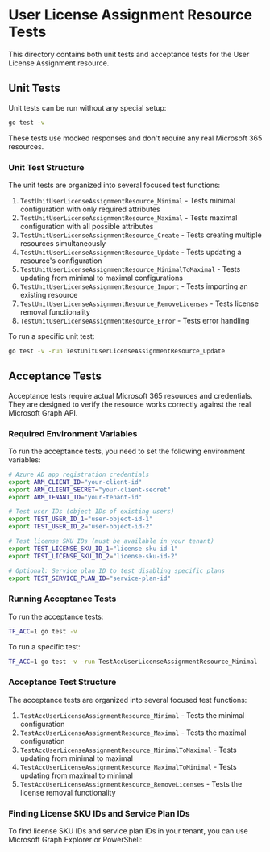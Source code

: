 # User License Assignment Resource Tests

This directory contains both unit tests and acceptance tests for the User License Assignment resource.

## Unit Tests

Unit tests can be run without any special setup:

```bash
go test -v
```

These tests use mocked responses and don't require any real Microsoft 365 resources.

### Unit Test Structure

The unit tests are organized into several focused test functions:

1. `TestUnitUserLicenseAssignmentResource_Minimal` - Tests minimal configuration with only required attributes
2. `TestUnitUserLicenseAssignmentResource_Maximal` - Tests maximal configuration with all possible attributes
3. `TestUnitUserLicenseAssignmentResource_Create` - Tests creating multiple resources simultaneously
4. `TestUnitUserLicenseAssignmentResource_Update` - Tests updating a resource's configuration
5. `TestUnitUserLicenseAssignmentResource_MinimalToMaximal` - Tests updating from minimal to maximal configurations
6. `TestUnitUserLicenseAssignmentResource_Import` - Tests importing an existing resource
7. `TestUnitUserLicenseAssignmentResource_RemoveLicenses` - Tests license removal functionality
8. `TestUnitUserLicenseAssignmentResource_Error` - Tests error handling

To run a specific unit test:

```bash
go test -v -run TestUnitUserLicenseAssignmentResource_Update
```

## Acceptance Tests

Acceptance tests require actual Microsoft 365 resources and credentials. They are designed to verify the resource works correctly against the real Microsoft Graph API.

### Required Environment Variables

To run the acceptance tests, you need to set the following environment variables:

```bash
# Azure AD app registration credentials
export ARM_CLIENT_ID="your-client-id"
export ARM_CLIENT_SECRET="your-client-secret"
export ARM_TENANT_ID="your-tenant-id"

# Test user IDs (object IDs of existing users)
export TEST_USER_ID_1="user-object-id-1"
export TEST_USER_ID_2="user-object-id-2"

# Test license SKU IDs (must be available in your tenant)
export TEST_LICENSE_SKU_ID_1="license-sku-id-1"
export TEST_LICENSE_SKU_ID_2="license-sku-id-2"

# Optional: Service plan ID to test disabling specific plans
export TEST_SERVICE_PLAN_ID="service-plan-id"
```

### Running Acceptance Tests

To run the acceptance tests:

```bash
TF_ACC=1 go test -v
```

To run a specific test:

```bash
TF_ACC=1 go test -v -run TestAccUserLicenseAssignmentResource_Minimal
```

### Acceptance Test Structure

The acceptance tests are organized into several focused test functions:

1. `TestAccUserLicenseAssignmentResource_Minimal` - Tests the minimal configuration
2. `TestAccUserLicenseAssignmentResource_Maximal` - Tests the maximal configuration
3. `TestAccUserLicenseAssignmentResource_MinimalToMaximal` - Tests updating from minimal to maximal
4. `TestAccUserLicenseAssignmentResource_MaximalToMinimal` - Tests updating from maximal to minimal
5. `TestAccUserLicenseAssignmentResource_RemoveLicenses` - Tests the license removal functionality

### Finding License SKU IDs and Service Plan IDs

To find license SKU IDs and service plan IDs in your tenant, you can use Microsoft Graph Explorer or PowerShell:
